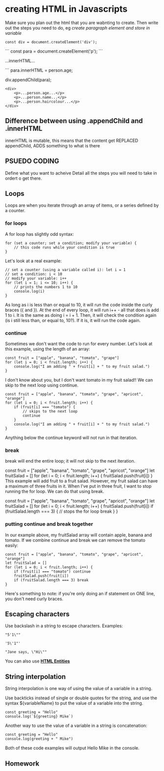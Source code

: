 # creating HTML in Javascripts

Make sure you plan out the html that you are wabnting to create. Then write out the steps you need to do, eg _create paragraph element and store in variable_ 

```
const div = document.createElement('div');
```
<div></div>
```
const para = document.createElement('p');
```
<p>...innerHTML...</p>
```
para.innerHTML = person.age;

div.appendChild(para);
```
<div>
    <p>...person.age...</p>
    <p>...person.name...</p>
    <p>...person.haircolour...</p>
</div>
```
## Difference between using .appendChild and .innerHTML
innerHTML is mutable, this means that the content get REPLACED
appendChild, ADDS something to what is there

## PSUEDO CODING
Define what you want to acheive
Detail all the steps you will need to take in ordert o get there. 

## Loops

Loops are when you iterate through an array of items, or a series defined by a counter.

### for loops
A for loop has slightly odd syntax:

```
for (set a counter; set a condition; modify your variable) {
    // this code runs while your condition is true
}
```
Let's look at a real example:
```
// set a counter (using a variable called i): let i = 1
// set a condition: i < 10
// modify your variable: i++
for (let i = 1; i <= 10; i++) {
    // prints the numbers 1 to 10
    console.log(i)
}
```
As long as i is less than or equal to 10, it will run the code inside the curly braces ({ and }). At the end of every loop, it will run i++ - all that does is add 1 to i. It is the same as doing i = i + 1. Then, it will check the condition again (is i still less than, or equal to, 10?). If it is, it will run the code again.

### continue
Sometimes we don't want the code to run for every number. Let's look at this example, using the length of an array:
```
const fruit = ["apple", "banana", "tomato", "grape"]
for (let i = 0; i < fruit.length; i++) {
    console.log("I am adding " + fruit[i] + " to my fruit salad.")
}
```
I don't know about you, but I don't want tomato in my fruit salad!! We can skip to the next loop using continue.
```
const fruit = ["apple", "banana", "tomato", "grape", "apricot", "orange"]
for (let i = 0; i < fruit.length; i++) {
    if (fruit[i] === "tomato") {
        // skips to the next loop
        continue
    }
    console.log("I am adding " + fruit[i] + " to my fruit salad.")
}
```
Anything below the continue keyword will not run in that iteration.

### break
break will end the entire loop; it will not skip to the next iteration.

const fruit = ["apple", "banana", "tomato", "grape", "apricot", "orange"]
let fruitSalad = []
for (let i = 0; i < fruit.length; i++) {
    fruitSalad.push(fruit[i])
}
This example will add fruit to a fruit salad. However, my fruit salad can have a maximum of three fruits in it. When I've put in three fruit, I want to stop running the for loop. We can do that using break.

const fruit = ["apple", "banana", "tomato", "grape", "apricot", "orange"]
let fruitSalad = []
for (let i = 0; i < fruit.length; i++) {
    fruitSalad.push(fruit[i])
    if (fruitSalad.length === 3) {
        // stops the for loop
        break
    }
}
### putting continue and break together
In our example above, my fruitSalad array will contain apple, banana and tomato. If we combine continue and break we can remove the tomato easily:
```
const fruit = ["apple", "banana", "tomato", "grape", "apricot", "orange"]
let fruitSalad = []
for (let i = 0; i < fruit.length; i++) {
    if (fruit[i] === "tomato") continue
    fruitSalad.push(fruit[i])
    if (fruitSalad.length === 3) break
}
```
Here's something to note: if you're only doing an if statement on ONE line, you don't need curly braces.

## Escaping characters

Use backslash in a string to escape characters. Examples:

`"5'1\""`

`'5\'1"'`

`"Jane says, \"Hi\""`

You can also use [**HTML Entities**](https://www.w3schools.com/html/html_entities.asp)

## String interpolation

String interpolation is one way of using the value of a variable in a string.

Use backticks instead of single or double quotes for the string, and use the syntax ${variableName} to put the value of a variable into the string.
```
const greeting = "Hello"
console.log(`${greeting} Mike`)
```
Another way to use the value of a variable in a string is concatenation:
```
const greeting = "Hello"
console.log(greeting + " Mike")
```
Both of these code examples will output Hello Mike in the console.

## Homework

